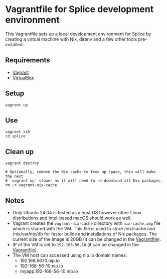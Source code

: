 # Vagrantfile for Splice development environment

This Vagrantfile sets up a local development environment for Splice by creating
a virtual machine with Nix, direnv and a few other tools pre-installed.

## Requirements

- [Vagrant](https://www.vagrantup.com/downloads)
- [VirtualBox](https://www.virtualbox.org/wiki/Downloads)

## Setup

```shell
vagrant up
```

## Use

```shell
vagrant ssh
cd splice
```

## Clean up

```shell
vagrant destroy

# Optionally, remove the Nix cache to free up space, this will make the next
# `vagrant up` slower as it will need to re-download all Nix packages.
rm -r vagrant-nix-cache
```

## Notes

- Only Ubuntu 24.04 is tested as a host OS however other Linux distributions
  and Intel-based macOS should work as well.
- Vagrant creates the `vagrant-nix-cache` directory with `nix-cache.img` file
  which is shared with the VM. This file is used to store /nix/cache and
  /nix/var/nix/db for faster builds and installations of Nix packages. The
  current size of the image is 20GB (it can be changed in the
  [Vagrantfile](Vagrantfile)).
- IP of the VM is set to `192.168.56.10` (it can be changed in the
  [Vagrantfile](Vagrantfile)).
- The VM host can accessed using nip.io domain names:
  - 192.168.56.10.nip.io
  - 192-168-56-10.nip.io
  - myapp.192-168-56-10.nip.io

